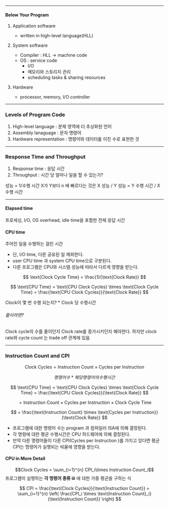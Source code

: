 
---

#### Below Your Program
1. Application software
	- written in high-level language(HLL)
2. System software
	- Compiler : HLL -> machine code
	- OS : service code
		- I/O
		- 메모리와 스토리지 관리
		- scheduling tasks & sharing resources
		
3. Hardware
	- processor, memory, I/O controller

---
### Levels of Program Code
1. High-level language : 문제 영역에 더 추상화된 언어
2. Assembly lanaguage : 문자 명령어
3. Hardware representation : 명령어와 데이터를 이진 수로 표현한 것

---
### Response Time and Throughput

1. Response time : 응답 시간
2. Throughput : 시간 당 얼마나 일을 할 수 있는가?

성능 = 1/수행 시간
X가 Y보다 n 배 빠르다는 것은 X 성능 / Y 성능 = Y 수행 시간 / X 수행 시간


---
#### Elapsed time
프로세싱, I/O, OS overhead, idle time을 포함한 전체 응답 시간 

#### CPU time
주어진 일을 수행하는 걸린 시간 

- 단, I/O time, 다른 공유된 일 제외한다.
- user CPU time 과 system CPU time으로 구분된다.
- 다른 프로그램은 CPU와 시스템 성능에 따라서 다르게 영향을 받는다. 


$$
\text{Clock Cycle Time} = \frac{1}{\text{Clock Rate}}
$$

$$
\text{CPU Time} = \text{CPU Clock Cycles} \times \text{Clock Cycle Time} = \frac{\text{CPU Clock Cycles}}{\text{Clock Rate}}
$$

Clock이 몇 번 수행 되는지? * Clock 당 수행시간

###### 줄이려면?
Clock cycle의 수를 줄이던지 Clock rate를 증가시키던지 해야한다.
하지만 clock rate와 cycle count 는 trade off 관계에 있음

---
### Instruction Count and CPI


$$
\text{Clock Cycles} = \text{Instruction Count} \times \text{Cycles per Instruction}
$$

$$ 명령어 수 * 해당 명령어의 수행시간 
$$


$$
\text{CPU Time} = \text{CPU Clock Cycles} \times \text{Clock Cycle Time} = \frac{\text{CPU Clock Cycles}}{\text{Clock Rate}}
$$

$$
= \text{Instruction Count} \times \text{Cycles per Instruction} \times \text{Clock Cycle Time}
$$

$$
= \frac{\text{Instruction Count} \times \text{Cycles per Instruction}}{\text{Clock Rate}}
$$

- 프로그램에 대한 명령어 수는 program 과 컴파일러 ISA에 의해 결정된다.
- 각 명령에 대한 평균 수행시간은 CPU 하드웨어에 의해 결정된다. 
- 만약 다른 명령어들이 다른 CPI(Cycles per Instruction )를 가지고 있다면 평균 CPI는 명령어가 실행되는 비율에 영향을 받는다. 


#### CPU in More Detail



$$Clock Cycles = \sum_{i=1}^{n} CPI_i\times Instruction Count_i$$ 
프로그램이 실행하는 **각 명령어 종류 iii** 에 대한 가중 평균을 구하는 식

$$
CPI = \frac{\text{Clock Cycles}}{\text{Instruction Count}} = \sum_{i=1}^{n} \left( \frac{CPI_i \times \text{Instruction Count}_i}{\text{Instruction Count}} \right)
$$
